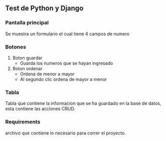 ## Test de Python y Django

### Pantalla principal
Se muestra  un formulario el cual tiene 4 campos de numero

### Botones
1. Boton guardar
    - Guarda los numeros que se hayan ingresado
2. Boton ordenar
    - Ordena de menor a mayor
    - Al segundo clic ordena de mayor a menor

### Tabla
Tabla que contiene la informacion que se ha guardado en la base de datos, esta contiene las acciones CRUD.

### Requirements
archivo que contiene lo necesario para correr el proyecto.